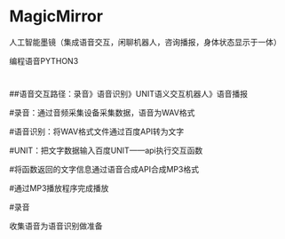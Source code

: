 # MagicMirror
人工智能墨镜（集成语音交互，闲聊机器人，咨询播报，身体状态显示于一体）

编程语音PYTHON3
#


##语音交互路径：录音》语音识别》UNIT语义交互机器人》语音播报

#录音：通过音频采集设备采集数据，语音为WAV格式

#语音识别：将WAV格式文件通过百度API转为文字

#UNIT：把文字数据输入百度UNIT——api执行交互函数


#将函数返回的文字信息通过语音合成API合成MP3格式

#通过MP3播放程序完成播放

#录音

收集语音为语音识别做准备
